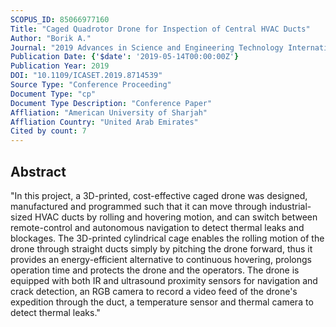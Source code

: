 ```yaml
---
SCOPUS_ID: 85066977160
Title: "Caged Quadrotor Drone for Inspection of Central HVAC Ducts"
Author: "Borik A."
Journal: "2019 Advances in Science and Engineering Technology International Conferences, ASET 2019"
Publication Date: {'$date': '2019-05-14T00:00:00Z'}
Publication Year: 2019
DOI: "10.1109/ICASET.2019.8714539"
Source Type: "Conference Proceeding"
Document Type: "cp"
Document Type Description: "Conference Paper"
Affliation: "American University of Sharjah"
Affliation Country: "United Arab Emirates"
Cited by count: 7
---
```


## Abstract
"In this project, a 3D-printed, cost-effective caged drone was designed, manufactured and programmed such that it can move through industrial-sized HVAC ducts by rolling and hovering motion, and can switch between remote-control and autonomous navigation to detect thermal leaks and blockages. The 3D-printed cylindrical cage enables the rolling motion of the drone through straight ducts simply by pitching the drone forward, thus it provides an energy-efficient alternative to continuous hovering, prolongs operation time and protects the drone and the operators. The drone is equipped with both IR and ultrasound proximity sensors for navigation and crack detection, an RGB camera to record a video feed of the drone's expedition through the duct, a temperature sensor and thermal camera to detect thermal leaks."
